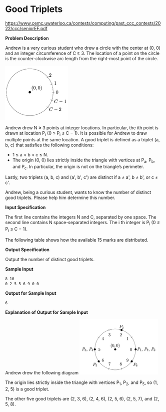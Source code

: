 #  Good Triplets

https://www.cemc.uwaterloo.ca/contests/computing/past_ccc_contests/2022/ccc/seniorEF.pdf


**Problem Description**

Andrew is a very curious student who drew a circle with the center at (0, 0) and an integer
circumference of C ≥ 3. The location of a point on the circle is the counter-clockwise arc
length from the right-most point of the circle.

<img src = '00.png' width = 200px>

Andrew drew N ≥ 3 points at integer locations. In particular, the ith point is drawn at
location P<sub>i</sub> (0 ≤ P<sub>i</sub> ≤ C − 1). It is possible for Andrew to draw multiple points at the same
location.
A good triplet is defined as a triplet (a, b, c) that satisfies the following conditions:
- 1 ≤ a < b < c ≤ N.
- The origin (0, 0) lies strictly inside the triangle with vertices at P<sub>a</sub>, P<sub>b</sub>, and P<sub>c</sub>. In
particular, the origin is not on the triangle’s perimeter.

Lastly, two triplets (a, b, c) and (a', b', c') are distinct if a ≠ a', b ≠ b', or c ≠ c'.

Andrew, being a curious student, wants to know the number of distinct good triplets. Please
help him determine this number.

**Input Specification**

The first line contains the integers N and C, separated by one space.
The second line contains N space-separated integers. The i
th integer is P<sub>i</sub> (0 ≤ P<sub>i</sub> ≤ C − 1).

The following table shows how the available 15 marks are distributed.

**Output Specification**

Output the number of distinct good triplets.


**Sample Input**
```
8 10
0 2 5 5 6 9 0 0
```
**Output for Sample Input**

```
6
```
**Explanation of Output for Sample Input**

Andrew drew the following diagram
<img src = '01.png' width = 250px>

The origin lies strictly inside the triangle with vertices P<sub>1</sub>, P<sub>2</sub>, and P<sub>5</sub>, so (1, 2, 5) is a good triplet. 

The other five good triplets are (2, 3, 6), (2, 4, 6), (2, 5, 6), (2, 5, 7), and (2, 5, 8).
